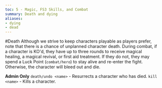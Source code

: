 ```yaml
---
toc: 5 - Magic, FS3 Skills, and Combat
summary: Death and dying
aliases:
- dying
- dead
---
```

#Death
Although we strive to keep characters playable as players prefer, note that there is a chance of unplanned character death. During combat, if a character is KO'd, they have up to three rounds to receive magical healing, a magical revival, or first aid treatment. If they do not, they may spend a Luck Point (`combat/hero`) to stay alive and re-enter the fight. Otherwise, the character will bleed out and die.

**Admin Only**
`death/undo <name>` - Resurrects a character who has died.
`kill <name>` - Kills a character.
